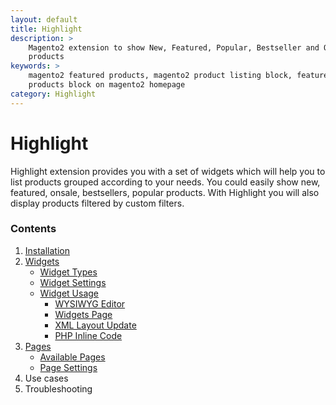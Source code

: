 ```yaml
---
layout: default
title: Highlight
description: >
    Magento2 extension to show New, Featured, Popular, Bestseller and OnSale
    products
keywords: >
    magento2 featured products, magento2 product listing block, featured
    products block on magento2 homepage
category: Highlight
---
```


# Highlight

Highlight extension provides you with a set of widgets which will help you to list
products grouped according to your needs. You could easily show new,
featured, onsale, bestsellers, popular products. With Highlight you will also
display products filtered by custom filters.

### Contents

1. [Installation](installation/)
2. [Widgets](widgets/)
    - [Widget Types](widgets/#highlight-widgets)
    - [Widget Settings](widgets/settings/)
    - [Widget Usage](widgets/usage/)
        - [WYSIWYG Editor](widgets/usage/#wysiwyg-editor)
        - [Widgets Page](widgets/usage/#widgets-page)
        - [XML Layout Update](widgets/usage/#xml-layout-update)
        - [PHP Inline Code](widgets/usage/#php-inline-code)
3. [Pages](pages/)
    - [Available Pages](pages/#available-pages)
    - [Page Settings](pages/#settings)
4. Use cases
5. Troubleshooting
